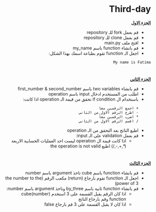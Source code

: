 <div dir=rtl> 


<h1>Third-day</h1>


<p dir="rtl">
 <strong><a href="https://docs.google.com/document/d/1stcvqGYWDplD6eUdKk-LS_OkbApIlOyDXrQJ3rbIBoc/edit">الجزء الاول</a></strong></p>
  
  
  
- قم بعمل fork للـ repository
- قم بعمل clone للـ repository
- افتح ملف main.py
- قم بانشاء function باسم my_name 
- اجعل الـ function تقوم بطباعة اسمك بهذا الشكل:
```
My name is Fatima
```

 <h1></h1>
<p dir="rtl">
<strong><a href="https://docs.google.com/document/d/1sA89c0LxxoBCoTHY9UvwdLftiFQ1g3EhAYEMoltLLTg/edit#">الجزء الثاني</a></strong></p>

- قم بانشاء two variables باسم first_number & second_number 
- اطلب من المستخدم ادخال input باسم operation
- باستخدام ال if condition تحقق من قيمة الـ operation اذا كانت: 
   ```
   + اجمع الرقمين معاً
   - اطرح الرقم الاول من الثاني
   * اضرب الرقمين معاً
   / اقسم الرقم الاول من الثاني
   ```
- اطبع الناتج بعد التحقق من الـ operation
- قم بعمل validation على الـ input:
  - اذا كانت قيمة ال operation ليست احد العمليات الحسابية الاربعة (*,+,-,/) اطبع the operation is not valid

 <h1></h1>
<p dir="rtl">
<strong><a href="https://docs.google.com/document/d/1BA8t5-qKIBhLCSQFKYVx9syLgFAapT6lXDlLHpM0jmg/edit">الجزء الثالث</a></strong></p>
 
- قم بانشاء function باسم cube تاخذ argument باسم number 
- اجعل الـ function تقوم بارجاع (return) مكعب الرقم (the number to the power of 3)
- قم بانشاء function ثانية باسم by_three وتاخذ argument باسم number:
  - اذا كان الرقم يقبل القسمة على 3 استخدم cube(number) function وقم بارجاع الناتج
  - اذا كان لا يقبل القسمة على 3 قم بارجاع false

 
</div>

